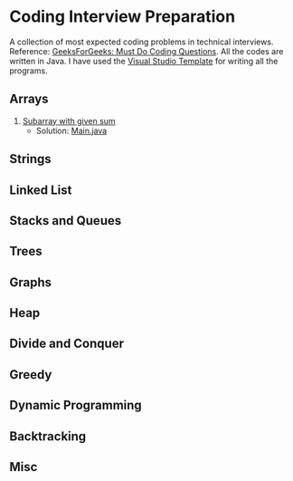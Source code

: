 # Coding Interview Preparation
A collection of most expected coding problems in technical interviews. Reference: [GeeksForGeeks: Must Do Coding Questions](https://www.geeksforgeeks.org/must-do-coding-questions-for-companies-like-amazon-microsoft-adobe/). All the codes are written in Java. I have used the [Visual Studio Template](https://github.com/Grandolf49/competitive-programming-vscode-template) for writing all the programs.

## Arrays
1. [Subarray with given sum](https://practice.geeksforgeeks.org/problems/subarray-with-given-sum/0)
    - Solution: [Main.java](https://github.com/Grandolf49/coding-interview-preparation/blob/master/Arrays/Subarray%20sum%20equals%20K/Main.java)
## Strings
## Linked List
## Stacks and Queues
## Trees
## Graphs
## Heap
## Divide and Conquer
## Greedy
## Dynamic Programming
## Backtracking
## Misc
